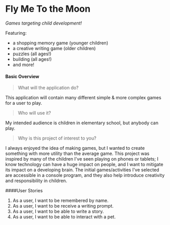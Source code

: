 # Fly Me To the Moon

*Games targeting child development!*

Featuring:
- a shopping memory game (younger children)
- a creative writing game (older children)
- puzzles (all ages!)
- building (all ages!)
- and more!

#### Basic Overview

> What will the application do? 
>
This application will contain many different simple & more complex games for a user to play.

> Who will use it?

My intended audience is children in elementary school, but anybody can play.

>   Why is this project of interest to you?

I always enjoyed the idea of making games, but I wanted to create something with more utility than the average game.
This project was inspired by many of the children I've seen playing on phones or tablets; I know technology can have a
huge impact on people, and I want to mitigate its impact on a developing brain.
The initial games/activities I've selected are accessible in a console program, and they also help 
introduce creativity and responsibility in children.


####User Stories
1. As a user, I want to be remembered by name.
2. As a user, I want to be receive a writing prompt.
4. As a user, I want to be able to write a story.
3. As a user, I want to be able to interact with a pet.
